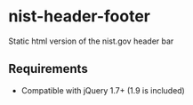 # nist-header-footer
Static html version of the nist.gov header bar

## Requirements
- Compatible with jQuery 1.7+ (1.9 is included)
